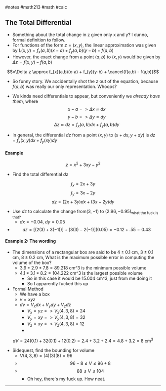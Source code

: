 #notes #math213 #math #calc


## The Total Differential
- Something about the total change in z given only x and y? I dunno, formal definition to follow.
- For functions of the form $z=(x,y)$, the linear approximation was given by $L(x,y)= f_{x}(a,b)(x-a)+f_{y}(a,b)(y-b)+f(a,b)$
- However, the exact change from a point $(a,b)$ to $(x,y)$ would be given by $\Delta z = f(x,y)-f(a,b)$

$$=\Delta z \approx f_{x}(a,b)(x-a) + f_{y}(y-b) + \cancel{f(a,b) - f(a,b)}$$
- So funny story. We accidentally shot the $z$ out of the equation, because $f(a,b)$ was really our only representation. Whoops?

- We kinda need differentials to appear, but conveniently we *already have them*, where 
$$x-a => \Delta x \approx dx$$
$$y-b => \Delta y \approx dy$$
$$\Delta z \approx dz = f_{x}(a,b)dx + f_{y}(a,b)dy$$
- In general, the differential $dz$ from a point $(x,y)$ to $(x+dx, y+dy)$ is $dz =f_{x}(x,y)dx + f_{y}(xy)dy$

#### Example

$$z =x^{2}+ 3xy - y^{2}$$
- Find the total differential $dz$

$$f_{x}= 2x + 3y$$
$$f_{y}= 3x - 2y$$
$$dz = (2x+3y)dx + (3x-2y)dy$$
- Use $dz$ to calculate the change from$(3,-1)$ to $(2.96,-0.95)_{\text{what the fuck is that?}}$
	- $dx=-0.04$, $dy=0.05$ 
- $$dz = [(2(3) + 3(-1))] + [3(3) - 2(-1)](0.05)= -0.12 + .55 = 0.43$$


#### Example 2: The wording
- The dimensions of a rectangular box are said to be $4 \pm 0.1$ cm, $3 \pm 0.1$ cm, $8\pm 0.2$ cm, What is the maximum possible error in computing the volume of the box?
	- $3.9 *2.9 *7.8=89.218$  cm^3 is the minimum possible volume
	- $4.1*3.1*8.2=104.222$ cm^3 is the largest possible volume
		- So in this case it would be 15.004 cm^3, just from me doing it
		- So I apparently fucked this up
- Formal Method
	- We have a box
	- $v=xyz$
	- $dv = V_{x}dx + V_{y}dy + V_{z}dz$
		- $V_{x}=yz => V_{x}(4,3,8) = 24$
		- $V_{y}= xy => V_{y}(4,3,8) = 32$
		- $V_{z}= xy => V_{z}(4,3,8) = 12$
		- 
$$dV = 24(0.1) + 32(0.1) + 12(0.2)= 2.4 + 3.2 + 2.4 = 4.8 + 3.2 = 8\text{ cm}^{3}$$
- Sidequest, find the bounding for volume
	- $V(4,3,8)= (4)(3)(8)=96$
	- $$96-8 \leq V \leq 96+8$$
	- $$88 \leq V \leq 104$$
		- Oh hey, there's my fuck up. How neat.


----


